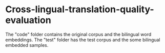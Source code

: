 # Cross-lingual-translation-quality-evaluation

The "code" folder contains the original corpus and the bilingual word embeddings.
The "test" folder has the test corpus and the some bilingual embedded samples.
